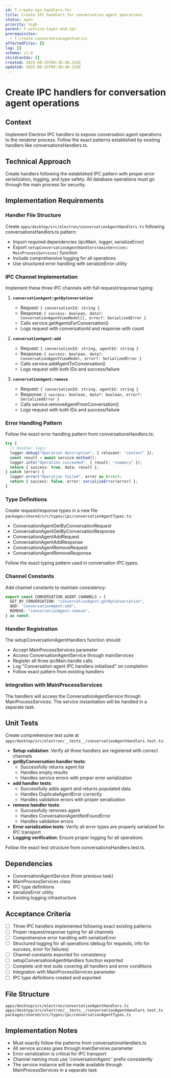 ```yaml
---
id: T-create-ipc-handlers-for
title: Create IPC handlers for conversation agent operations
status: open
priority: high
parent: F-service-layer-and-ipc
prerequisites:
  - T-create-conversationagentservic
affectedFiles: {}
log: []
schema: v1.0
childrenIds: []
created: 2025-08-25T04:36:40.219Z
updated: 2025-08-25T04:36:40.219Z
---
```


# Create IPC handlers for conversation agent operations

## Context

Implement Electron IPC handlers to expose conversation agent operations to the renderer process. Follow the exact patterns established by existing handlers like conversationsHandlers.ts.

## Technical Approach

Create handlers following the established IPC pattern with proper error serialization, logging, and type safety. All database operations must go through the main process for security.

## Implementation Requirements

### Handler File Structure

Create `apps/desktop/src/electron/conversationAgentHandlers.ts` following conversationsHandlers.ts pattern:

- Import required dependencies (ipcMain, logger, serializeError)
- Export `setupConversationAgentHandlers(mainServices: MainProcessServices)` function
- Include comprehensive logging for all operations
- Use structured error handling with serializeError utility

### IPC Channel Implementation

Implement these three IPC channels with full request/response typing:

1. **`conversationAgent:getByConversation`**
   - Request: `{ conversationId: string }`
   - Response: `{ success: boolean, data?: ConversationAgentViewModel[], error?: SerializedError }`
   - Calls service.getAgentsForConversation()
   - Logs request with conversationId and response with count

2. **`conversationAgent:add`**
   - Request: `{ conversationId: string, agentId: string }`
   - Response: `{ success: boolean, data?: ConversationAgentViewModel, error?: SerializedError }`
   - Calls service.addAgentToConversation()
   - Logs request with both IDs and success/failure

3. **`conversationAgent:remove`**
   - Request: `{ conversationId: string, agentId: string }`
   - Response: `{ success: boolean, data?: boolean, error?: SerializedError }`
   - Calls service.removeAgentFromConversation()
   - Logs request with both IDs and success/failure

### Error Handling Pattern

Follow the exact error handling pattern from conversationsHandlers.ts:

```typescript
try {
  // Handler logic
  logger.debug("Operation description", { relevant: "context" });
  const result = await service.method();
  logger.info("Operation succeeded", { result: "summary" });
  return { success: true, data: result };
} catch (error) {
  logger.error("Operation failed", error as Error);
  return { success: false, error: serializeError(error) };
}
```

### Type Definitions

Create request/response types in a new file `packages/shared/src/types/ipc/conversationAgentTypes.ts`:

- ConversationAgentGetByConversationRequest
- ConversationAgentGetByConversationResponse
- ConversationAgentAddRequest
- ConversationAgentAddResponse
- ConversationAgentRemoveRequest
- ConversationAgentRemoveResponse

Follow the exact typing pattern used in conversation IPC types.

### Channel Constants

Add channel constants to maintain consistency:

```typescript
export const CONVERSATION_AGENT_CHANNELS = {
  GET_BY_CONVERSATION: "conversationAgent:getByConversation",
  ADD: "conversationAgent:add",
  REMOVE: "conversationAgent:remove",
} as const;
```

### Handler Registration

The setupConversationAgentHandlers function should:

- Accept MainProcessServices parameter
- Access ConversationAgentService through mainServices
- Register all three ipcMain.handle calls
- Log "Conversation agent IPC handlers initialized" on completion
- Follow exact pattern from existing handlers

### Integration with MainProcessServices

The handlers will access the ConversationAgentService through MainProcessServices. The service instantiation will be handled in a separate task.

## Unit Tests

Create comprehensive test suite at `apps/desktop/src/electron/__tests__/conversationAgentHandlers.test.ts`:

- **Setup validation**: Verify all three handlers are registered with correct channels
- **getByConversation handler tests**:
  - Successfully returns agent list
  - Handles empty results
  - Handles service errors with proper error serialization
- **add handler tests**:
  - Successfully adds agent and returns populated data
  - Handles DuplicateAgentError correctly
  - Handles validation errors with proper serialization
- **remove handler tests**:
  - Successfully removes agent
  - Handles ConversationAgentNotFoundError
  - Handles validation errors
- **Error serialization tests**: Verify all error types are properly serialized for IPC transport
- **Logging verification**: Ensure proper logging for all operations

Follow the exact test structure from conversationsHandlers.test.ts.

## Dependencies

- ConversationAgentService (from previous task)
- MainProcessServices class
- IPC type definitions
- serializeError utility
- Existing logging infrastructure

## Acceptance Criteria

- [ ] Three IPC handlers implemented following exact existing patterns
- [ ] Proper request/response typing for all channels
- [ ] Comprehensive error handling with serializeError
- [ ] Structured logging for all operations (debug for requests, info for success, error for failures)
- [ ] Channel constants exported for consistency
- [ ] setupConversationAgentHandlers function exported
- [ ] Complete unit test suite covering all handlers and error conditions
- [ ] Integration with MainProcessServices parameter
- [ ] IPC type definitions created and exported

## File Structure

```
apps/desktop/src/electron/conversationAgentHandlers.ts
apps/desktop/src/electron/__tests__/conversationAgentHandlers.test.ts
packages/shared/src/types/ipc/conversationAgentTypes.ts
```

## Implementation Notes

- Must exactly follow the patterns from conversationsHandlers.ts
- All service access goes through mainServices parameter
- Error serialization is critical for IPC transport
- Channel naming must use 'conversationAgent:' prefix consistently
- The service instance will be made available through MainProcessServices in a separate task
